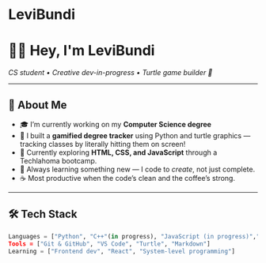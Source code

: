 # LeviBundi
# 👋🏽 Hey, I'm LeviBundi  
*CS student • Creative dev-in-progress • Turtle game builder 🐢*

---

## 🚀 About Me

- 🎓 I’m currently working on my **Computer Science degree**
- 🐢 I built a **gamified degree tracker** using Python and turtle graphics — tracking classes by literally hitting them on screen!
- 🔭 Currently exploring **HTML, CSS, and JavaScript** through a Techlahoma bootcamp.
- 🌱 Always learning something new — I code to *create*, not just complete.
- ☕ Most productive when the code’s clean and the coffee’s strong.

---

## 🛠️ Tech Stack

```python
Languages = ["Python", "C++"(in progress), "JavaScript (in progress)","c#.net(next)]
Tools = ["Git & GitHub", "VS Code", "Turtle", "Markdown"]
Learning = ["Frontend dev", "React", "System-level programming"]
